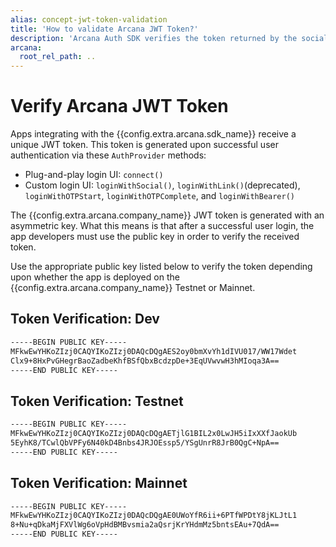 ```yaml
---
alias: concept-jwt-token-validation
title: 'How to validate Arcana JWT Token?'
description: 'Arcana Auth SDK verifies the token returned by the social provider and then returns an Arcana JWT Token to the app. Use instructions here to verify the token in the app.'
arcana:
  root_rel_path: ..
---
```


# Verify Arcana JWT Token

Apps integrating with the {{config.extra.arcana.sdk_name}} receive a unique JWT token. This token is generated upon successful user authentication via these `AuthProvider` methods:

* Plug-and-play login UI: `connect()` 
* Custom login UI: `loginWithSocial()`, `loginWithLink()`(deprecated), `loginWithOTPStart`, `loginWithOTPComplete`, and `loginWithBearer()`

The {{config.extra.arcana.company_name}} JWT token is generated with an asymmetric key. What this means is that after a successful user login, the app developers must use the public key in order to verify the received token. 

Use the appropriate public key listed below to verify the token depending upon whether the app is deployed on the {{config.extra.arcana.company_name}}  Testnet or Mainnet.

## Token Verification: Dev

```sh
-----BEGIN PUBLIC KEY-----
MFkwEwYHKoZIzj0CAQYIKoZIzj0DAQcDQgAES2oy0bmXvYh1dIVU017/WW17Wdet
Clx9+8HxPvGHegrBaoZadbeKhfBSfQbxBcdzpDe+3EqUVwvwH3hMIoqa3A==
-----END PUBLIC KEY-----
```

## Token Verification: Testnet

```sh
-----BEGIN PUBLIC KEY-----
MFkwEwYHKoZIzj0CAQYIKoZIzj0DAQcDQgAETjlG1BIL2x0LwJH5iIxXXfJaokUb
5EyhK8/TCwlQbVPFy6N40kD4Bnbs4JRJOEssp5/YSgUnrR8JrB0QgC+NpA==
-----END PUBLIC KEY-----
```

## Token Verification: Mainnet

```sh
-----BEGIN PUBLIC KEY-----
MFkwEwYHKoZIzj0CAQYIKoZIzj0DAQcDQgAE0UWoYfR6ii+6PTfWPDtY8jKLJtL1
8+Nu+qDkaMjFXVlWg6oVpHdBMBvsmia2aQsrjKrYHdmMz5bntsEAu+7QdA==
-----END PUBLIC KEY-----
```
